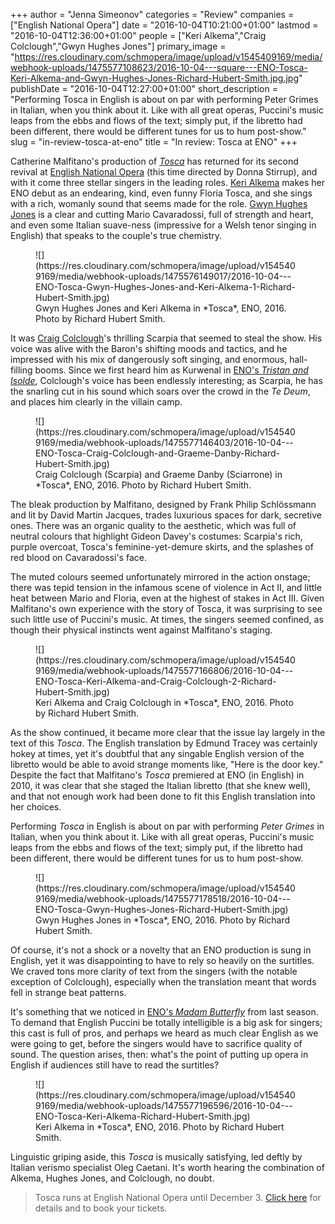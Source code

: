 +++
author = "Jenna Simeonov"
categories = "Review"
companies = ["English National Opera"]
date = "2016-10-04T10:21:00+01:00"
lastmod = "2016-10-04T12:36:00+01:00"
people = ["Keri Alkema","Craig Colclough","Gwyn Hughes Jones"]
primary_image = "https://res.cloudinary.com/schmopera/image/upload/v1545409169/media/webhook-uploads/1475577108623/2016-10-04---square---ENO-Tosca-Keri-Alkema-and-Gwyn-Hughes-Jones-Richard-Hubert-Smith.jpg.jpg"
publishDate = "2016-10-04T12:27:00+01:00"
short_description = "Performing Tosca in English is about on par with performing Peter Grimes in Italian, when you think about it. Like with all great operas, Puccini&#039;s music leaps from the ebbs and flows of the text; simply put, if the libretto had been different, there would be different tunes for us to hum post-show."
slug = "in-review-tosca-at-eno"
title = "In review: Tosca at ENO"
+++

Catherine Malfitano's production of [*Tosca*](https://www.eno.org/whats-on/tosca/) has returned for its second revival at [English National Opera](/scene/companies/english-national-opera/) (this time directed by Donna Stirrup), and with it come three stellar singers in the leading roles. [Keri Alkema](/talking-with-singers-keri-alkema/) makes her ENO debut as an endearing, kind, even funny Floria Tosca, and she sings with a rich, womanly sound that seems made for the role. [Gwyn Hughes Jones](/scene/people/gwyn-hughes-jones/) is a clear and cutting Mario Cavaradossi, full of strength and heart, and even some Italian suave-ness (impressive for a Welsh tenor singing in English) that speaks to the couple's true chemistry.

<figure data-type="image">
![](https://res.cloudinary.com/schmopera/image/upload/v1545409169/media/webhook-uploads/1475576149017/2016-10-04---ENO-Tosca-Gwyn-Hughes-Jones-and-Keri-Alkema-1-Richard-Hubert-Smith.jpg)
<figcaption>Gwyn Hughes Jones and Keri Alkema in *Tosca*, ENO, 2016. Photo by Richard Hubert Smith.</figcaption>
</figure>

It was [Craig Colclough](/scene/people/craig-colclough/)'s thrilling Scarpia that seemed to steal the show. His voice was alive with the Baron's shifting moods and tactics, and he impressed with his mix of dangerously soft singing, and enormous, hall-filling booms. Since we first heard him as Kurwenal in [ENO's *Tristan and Isolde*](/in-review-tristan-and-isolde-at-eno/), Colclough's voice has been endlessly interesting; as Scarpia, he has the snarling cut in his sound which soars over the crowd in the *Te Deum*, and places him clearly in the villain camp.

<figure data-type="image">
![](https://res.cloudinary.com/schmopera/image/upload/v1545409169/media/webhook-uploads/1475577146403/2016-10-04---ENO-Tosca-Craig-Colclough-and-Graeme-Danby-Richard-Hubert-Smith.jpg)
<figcaption>Craig Colclough (Scarpia) and Graeme Danby (Sciarrone) in *Tosca*, ENO, 2016. Photo by Richard Hubert Smith.</figcaption>
</figure>

The bleak production by Malfitano, designed by Frank Philip Schlössmann and lit by David Martin Jacques, trades luxurious spaces for dark, secretive ones. There was an organic quality to the aesthetic, which was full of neutral colours that highlight Gideon Davey's costumes: Scarpia's rich, purple overcoat, Tosca's feminine-yet-demure skirts, and the splashes of red blood on Cavaradossi's face. 

The muted colours seemed unfortunately mirrored in the action onstage; there was tepid tension in the infamous scene of violence in Act II, and little heat between Mario and Floria, even at the highest of stakes in Act III. Given Malfitano's own experience with the story of Tosca, it was surprising to see such little use of Puccini's music. At times, the singers seemed confined, as though their physical instincts went against Malfitano's staging.

<figure data-type="image">
![](https://res.cloudinary.com/schmopera/image/upload/v1545409169/media/webhook-uploads/1475577166806/2016-10-04---ENO-Tosca-Keri-Alkema-and-Craig-Colclough-2-Richard-Hubert-Smith.jpg)
<figcaption>Keri Alkema and Craig Colclough in *Tosca*, ENO, 2016. Photo by Richard Hubert Smith.</figcaption>
</figure>

As the show continued, it became more clear that the issue lay largely in the text of this *Tosca*. The English translation by Edmund Tracey was certainly hokey at times, yet it's doubtful that any singable English version of the libretto would be able to avoid strange moments like, "Here is the door key." Despite the fact that Malfitano's *Tosca* premiered at ENO (in English) in 2010, it was clear that she staged the Italian libretto (that she knew well), and that not enough work had been done to fit this English translation into her choices.

Performing *Tosca* in English is about on par with performing *Peter Grimes* in Italian, when you think about it. Like with all great operas, Puccini's music leaps from the ebbs and flows of the text; simply put, if the libretto had been different, there would be different tunes for us to hum post-show.

<figure data-type="image">
![](https://res.cloudinary.com/schmopera/image/upload/v1545409169/media/webhook-uploads/1475577178518/2016-10-04---ENO-Tosca-Gwyn-Hughes-Jones-Richard-Hubert-Smith.jpg)
<figcaption>Gwyn Hughes Jones in *Tosca*, ENO, 2016. Photo by Richard Hubert Smith.</figcaption>
</figure>

Of course, it's not a shock or a novelty that an ENO production is sung in English, yet it was disappointing to have to rely so heavily on the surtitles. We craved tons more clarity of text from the singers (with the notable exception of Colclough), especially when the translation meant that words fell in strange beat patterns.

It's something that we noticed in [ENO's *Madam Butterfly*](/in-review-madam-butterfly-at-eno/) from last season. To demand that English Puccini be totally intelligible is a big ask for singers; this cast is full of pros, and perhaps we heard as much clear English as we were going to get, before the singers would have to sacrifice quality of sound. The question arises, then: what's the point of putting up opera in English if audiences still have to read the surtitles?

<figure data-type="image">
![](https://res.cloudinary.com/schmopera/image/upload/v1545409169/media/webhook-uploads/1475577196596/2016-10-04---ENO-Tosca-Keri-Alkema-Richard-Hubert-Smith.jpg)
<figcaption>Keri Alkema in *Tosca*, ENO, 2016. Photo by Richard Hubert Smith.</figcaption>
</figure>

Linguistic griping aside, this *Tosca* is musically satisfying, led deftly by Italian verismo specialist Oleg Caetani. It's worth hearing the combination of Alkema, Hughes Jones, and Colclough, no doubt.

>Tosca runs at English National Opera until December 3. [Click here](https://www.eno.org/whats-on/tosca/) for details and to book your tickets.
